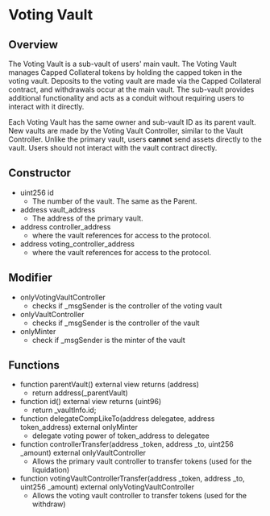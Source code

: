 # Voting Vault

## Overview
The Voting Vault is a sub-vault of users' main vault. The Voting Vault manages Capped Collateral tokens by holding the capped token in the voting vault. Deposits to the voting vault are made via the Capped Collateral contract, and withdrawals occur at the main vault. The sub-vault provides additional functionality and acts as a conduit without requiring users to interact with it directly.  

Each Voting Vault has the same owner and sub-vault ID as its parent vault. New vaults are made by the Voting Vault Controller, similar to the Vault Controller. Unlike the primary vault, users **cannot** send assets directly to the vault. Users should not interact with the vault contract directly. 

## Constructor
* uint256 id
    * The number of the vault. The same as the Parent. 
* address vault_address
    * The address of the primary vault.
* address controller_address
    * where the vault references for access to the protocol.
* address voting_controller_address
    * where the vault references for access to the protocol.
## Modifier
* onlyVotingVaultController
    * checks if _msgSender is the controller of the voting vault
* onlyVaultController
    * checks if _msgSender is the controller of the vault
* onlyMinter
    * check if _msgSender is the minter of the vault

## Functions
* function parentVault() external view returns (address)
    * return address(_parentVault)
* function id() external view  returns (uint96)
    * return _vaultInfo.id;
* function delegateCompLikeTo(address delegatee, address token_address) external onlyMinter
    * delegate voting power of token_address to delegatee
* function controllerTransfer(address _token, address _to, uint256 _amount) external onlyVaultController
    * Allows the primary vault controller to transfer tokens (used for the liquidation)
* function votingVaultControllerTransfer(address _token, address _to, uint256 _amount) external onlyVotingVaultController
    * Allows the voting vault controller to transfer tokens (used for the withdraw)
